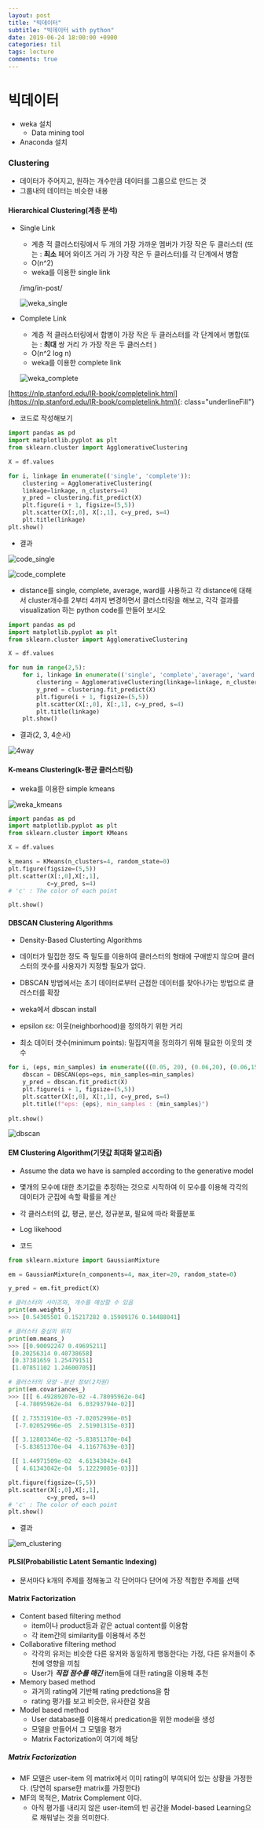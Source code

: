 ```yaml
---
layout: post
title: "빅데이터"
subtitle: "빅데이터 with python"
date: 2019-06-24 18:00:00 +0900
categories: til
tags: lecture
comments: true
---
```


# 빅데이터



- weka 설치
  - Data mining tool
- Anaconda 설치



### Clustering

- 데이터가 주어지고, 원하는 개수만큼 데이터를 그룹으로 만드는 것
- 그룹내의 데이터는 비슷한 내용



#### Hierarchical Clustering(계층 분석)

- Single Link

  - 계층 적 클러스터링에서 두 개의 가장 가까운 멤버가 가장 작은 두 클러스터 (또는 : **최소** 페어 와이즈 거리 가 가장 작은 두 클러스터)를 각 단계에서 병합
  - O(n^2)
  - weka를 이용한 single link

  /img/in-post/

  ![weka_single](/img/in-post/weka_single.png)

- Complete Link

  - 계층 적 클러스터링에서 합병이 가장 작은 두 클러스터를 각 단계에서 병합(또는 : **최대** 쌍 거리 가 가장 작은 두 클러스터 )
  - O(n^2 log n)
  - weka를 이용한 complete link

  ![weka_complete](/img/in-post/weka_complete.png)

[https://nlp.stanford.edu/IR-book/completelink.html](https://nlp.stanford.edu/IR-book/completelink.html){: class="underlineFill"}



- 코드로 작성해보기

```python
import pandas as pd
import matplotlib.pyplot as plt
from sklearn.cluster import AgglomerativeClustering

X = df.values

for i, linkage in enumerate(('single', 'complete')):
    clustering = AgglomerativeClustering(
    linkage=linkage, n_clusters=4)
    y_pred = clustering.fit_predict(X)
    plt.figure(i + 1, figsize=(5,5))
    plt.scatter(X[:,0], X[:,1], c=y_pred, s=4)
    plt.title(linkage)
plt.show()
```

- 결과

![code_single](/img/in-post/code_single.png)

![code_complete](/img/in-post/code_complete.png)



- distance를 single, complete, average, ward를 사용하고 각 distance에 대해서 cluster개수를 2부터 4까지 변경하면서 클러스터링을 해보고, 각각 결과를 visualization 하는 python code를 만들어 보시오

```python
import pandas as pd
import matplotlib.pyplot as plt
from sklearn.cluster import AgglomerativeClustering

X = df.values

for num in range(2,5):
    for i, linkage in enumerate(('single', 'complete','average', 'ward')):
        clustering = AgglomerativeClustering(linkage=linkage, n_clusters=num)
        y_pred = clustering.fit_predict(X)
        plt.figure(i + 1, figsize=(5,5))
        plt.scatter(X[:,0], X[:,1], c=y_pred, s=4)
        plt.title(linkage)
    plt.show()
```

- 결과(2, 3, 4순서)

![4way](/img/in-post/4way.png)





#### K-means Clustering(k-평균 클러스터링)

- weka를 이용한 simple kmeans

![weka_kmeans](/img/in-post/weka_kmeans.png)

```python
import pandas as pd
import matplotlib.pyplot as plt
from sklearn.cluster import KMeans

X = df.values

k_means = KMeans(n_clusters=4, random_state=0)
plt.figure(figsize=(5,5))
plt.scatter(X[:,0],X[:,1],
           c=y_pred, s=4)
# 'c' : The color of each point

plt.show()
```





#### DBSCAN Clustering Algorithms

- Density-Based Clusterting Algorithms
- 데이터가 밀집한 정도 즉 밀도를 이용하여 클러스터의 형태에 구애받지 않으며 클러스터의 갯수를 사용자가 지정할 필요가 없다. 
- DBSCAN 방법에서는 초기 데이터로부터 근접한 데이터를 찾아나가는 방법으로 클러스터를 확장

- weka에서 dbscan install
- epsilon εε: 이웃(neighborhood)을 정의하기 위한 거리
- 최소 데이터 갯수(minimum points): 밀집지역을 정의하기 위해 필요한 이웃의 갯수

```python
for i, (eps, min_samples) in enumerate(((0.05, 20), (0.06,20), (0.06,15), (0.06,6))):
    dbscan = DBSCAN(eps=eps, min_samples=min_samples)
    y_pred = dbscan.fit_predict(X)
    plt.figure(i + 1, figsize=(5,5))
    plt.scatter(X[:,0], X[:,1], c=y_pred, s=4)
    plt.title(f"eps: {eps}, min_samples : {min_samples}")
    
plt.show()
```

![dbscan](/img/in-post/dbscan.png)

#### EM Clustering Algorithm(기댓값 최대화 알고리즘)

- Assume the data we have is sampled according to the generative model
- 몇개의 모수에 대한 초기값을 추정하는 것으로 시작하여 이 모수를 이용해 각각의 데이터가 군집에 속할 확률을 계산
- 각 클러스터의 값, 평균, 분산, 정규분포, 필요에 따라 확률분포
- Log likehood

- 코드

```python
from sklearn.mixture import GaussianMixture

em = GaussianMixture(n_components=4, max_iter=20, random_state=0)

y_pred = em.fit_predict(X)

# 클러스터의 사이즈와, 개수를 예상할 수 있음
print(em.weights_)
>>> [0.54305501 0.15217282 0.15989176 0.14488041]

# 클러스터 중심의 위치
print(em.means_)
>>> [[0.90092247 0.49695211]
 [0.20256314 0.40738658]
 [0.37381659 1.25479151]
 [1.07851102 1.24600705]]

# 클러스터의 모양 -분산 정보(2차원) 
print(em.covariances_)
>>> [[[ 6.49289207e-02 -4.78095962e-04]
  [-4.78095962e-04  6.03293794e-02]]

 [[ 2.73531910e-03 -7.02052996e-05]
  [-7.02052996e-05  2.51901315e-03]]

 [[ 3.12803346e-02 -5.83851370e-04]
  [-5.83851370e-04  4.11677639e-03]]

 [[ 1.44971509e-02  4.61343042e-04]
  [ 4.61343042e-04  5.12229085e-03]]]

plt.figure(figsize=(5,5))
plt.scatter(X[:,0],X[:,1],
           c=y_pred, s=4)
# 'c' : The color of each point
plt.show()
```

- 결과

![em_clustering](/img/in-post/em_clustering.png)

#### PLSI(Probabilistic Latent Semantic Indexing)

- 문서마다 k개의 주제를 정해놓고 각 단어마다 단어에 가장 적합한 주제를 선택



#### Matrix Factorization

- Content based filtering method
  - item이나 product등과 같은 actual content를 이용함
  - 각 item간의 similarity를 이용해서 추천
- Collaborative filtering method
  - 각각의 유저는 비슷한 다른 유저와 동일하게 행동한다는 가정, 다른 유저들이 추천에 영향을 끼침
  - User가 _**직접 점수를 매긴**_ item들에 대한 rating을 이용해 추천
- Memory based method
  - 과거의 rating에 기반해 rating predctions을 함
  - rating 평가를 보고 비슷한, 유사한걸 찾음
- Model based method
  - User database를 이용해서 predication을 위한 model을 생성
  - 모델을 만들어서 그 모델을 평가
  - Matrix Factorization이 여기에 해당



##### Matrix Factorization

- MF 모델은 user-item 의 matrix에서 이미 rating이 부여되어 있는 상황을 가정한다. (당연히 sparse한 matrix를 가정한다)  
- MF의 목적은, Matrix Complement 이다. 
  - 아직 평가를 내리지 않은 user-item의 빈 공간을 Model-based Learning으로 채워넣는 것을 의미한다.



